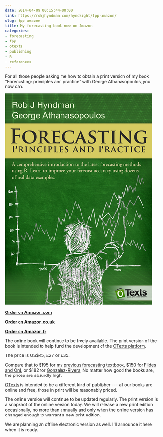 ```yaml
---
date: 2014-04-09 00:15:44+00:00
link: https://robjhyndman.com/hyndsight/fpp-amazon/
slug: fpp-amazon
title: My forecasting book now on Amazon
categories:
- forecasting
- fpp
- otexts
- publishing
- R
- references
---
```


For all those people asking me how to obtain a print version of my book "Forecasting: principles and practice" with George Athanasopoulos, you now can.

[![FPP cover](/files/fppcover.jpg)](https://www.createspace.com/4486639)

**[Order on Amazon.com](http://www.amazon.com/dp/0987507109/&tag=otexts-20)**

**[Order on Amazon.co.uk](http://www.amazon.co.uk/dp/0987507109/?tag=otexts-21)**

**[Order on Amazon.fr](http://www.amazon.fr/dp/0987507109/)**

The online book will continue to be freely available. The print version of the book is intended to help fund the development of the [OTexts platform](http://www.otexts.org).

The price is US$45, £27 or €35.

Compare that to $195 for [my previous forecasting textbook](http://www.amazon.com/dp/0471532339?tag=otexts-20),  $150 for [Fildes and Ord](http://www.amazon.com/dp/0324311273/?tag=otexts-20), or $182 for [Gonzalez-Rivera](http://www.amazon.com/dp/0131474936/&tag=otexts-20). No matter how good the books are, the prices are absurdly high.

[OTexts](http://www.otexts.org) is intended to be a different kind of publisher --- all our books are online and free, those in print will be reasonably priced.

The online version will continue to be updated regularly. The print version is a snapshot of the online version today. We will release a new print edition occasionally, no more than annually and only when the online version has changed enough to warrant a new print edition.

We are planning an offline electronic version as well. I'll announce it here when it is ready.
